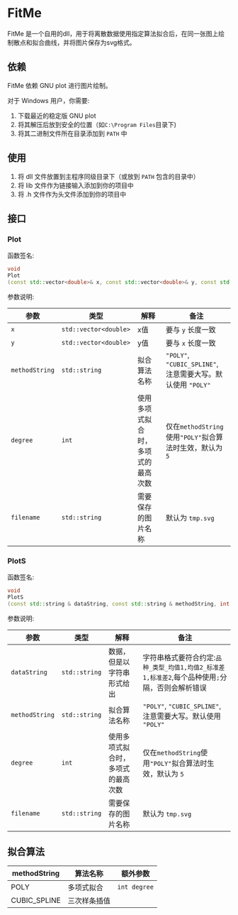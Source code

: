 # FitMe

FitMe 是一个自用的dll，用于将离散数据使用指定算法拟合后，在同一张图上绘制散点和拟合曲线，并将图片保存为svg格式。

## 依赖

FitMe 依赖 GNU plot 进行图片绘制。

对于 Windows 用户，你需要:
1. 下载最近的稳定版 GNU plot
2. 将其解压后放到安全的位置（如`C:\Program Files`目录下)
3. 将其二进制文件所在目录添加到 `PATH` 中

## 使用

1. 将 dll 文件放置到主程序同级目录下（或放到 `PATH` 包含的目录中）
2. 将 lib 文件作为链接输入添加到你的项目中
3. 将 .h 文件作为头文件添加到你的项目中

## 接口

### Plot
函数签名:
```c++
void
Plot
(const std::vector<double>& x, const std::vector<double>& y, const std::string& methodString, int degree, const std::string& filename);
```
参数说明:

| 参数 | 类型 | 解释 | 备注|
| --- | --- | --- | ---|
|`x`| `std::vector<double>` | x值 | 要与 `y` 长度一致 |
|`y`| `std::vector<double>` | y值 | 要与 `x` 长度一致 |
|`methodString`| `std::string`| 拟合算法名称 | `"POLY"`, `"CUBIC_SPLINE"`, 注意需要大写。默认使用 `"POLY"` |
|`degree` | `int` | 使用多项式拟合时，多项式的最高次数 |仅在`methodString`使用`"POLY"`拟合算法时生效，默认为 `5`|
|`filename` | `std::string` |需要保存的图片名称| 默认为 `tmp.svg` |

### PlotS
函数签名:
```c++
void 
PlotS
(const std::string & dataString, const std::string & methodString, int degree, const std::string & filename);
```
参数说明:

| 参数 | 类型 | 解释 | 备注|
| --- | --- | --- | ---|
|`dataString`| `std::string` | 数据，但是以字符串形式给出 | 字符串格式要符合约定:`品种_类型_均值1,均值2_标准差1,标准差2`,每个品种使用`;`分隔，否则会解析错误 |
|`methodString`| `std::string`| 拟合算法名称 | `"POLY"`, `"CUBIC_SPLINE"`, 注意需要大写。默认使用 `"POLY"` |
|`degree` | `int` | 使用多项式拟合时，多项式的最高次数 |仅在`methodString`使用`"POLY"`拟合算法时生效，默认为 `5`|
|`filename` | `std::string` |需要保存的图片名称| 默认为 `tmp.svg` |


## 拟合算法

| methodString | 算法名称 | 额外参数 |
| --- | --- | --- |
| POLY | 多项式拟合 | `int degree`|
| CUBIC_SPLINE | 三次样条插值 | |
